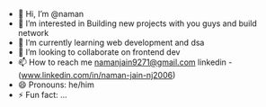 - 👋 Hi, I’m @naman
- 👀 I’m interested in Building new projects with you guys and build network
- 🌱 I’m currently learning web development and dsa
- 💞️ I’m looking to collaborate on frontend dev
- 📫 How to reach me namanjain9271@gmail.com  linkedin - (www.linkedin.com/in/naman-jain-nj2006)
- 😄 Pronouns: he/him
- ⚡ Fun fact: ...

<!---
naman9271/naman9271 is a ✨ special ✨ repository because its `README.md` (this file) appears on your GitHub profile.
You can click the Preview link to take a look at your changes.
--->
